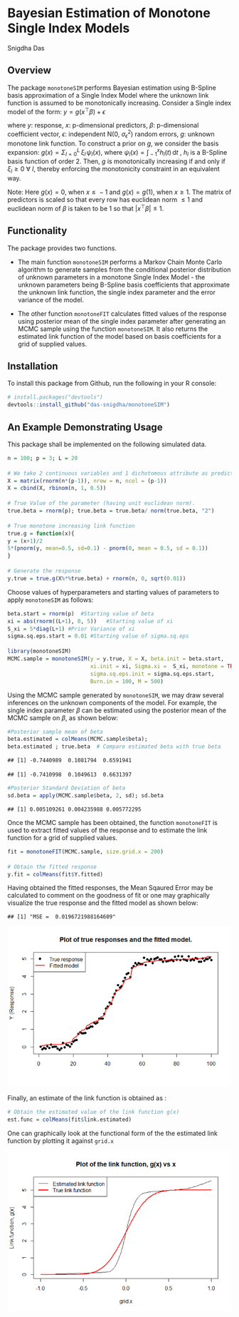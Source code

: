 Bayesian Estimation of Monotone Single Index Models
================
Snigdha Das

## Overview

The package `monotoneSIM` performs Bayesian estimation using B-Spline
basis approximation of a Single Index Model where the unknown link
function is assumed to be monotonically increasing. Consider a Single
index model of the form:
*y* = *g*(*x*<sup>⊤</sup>*β*) + *ϵ*

where *y*: response, *x*: p-dimensional predictors, *β*: p-dimensional
coefficient vector, *ϵ*: independent N(0, *σ*<sub>*ϵ*</sub><sup>2</sup>)
random errors, *g*: unknown monotone link function. To construct a prior
on *g*, we consider the basis expansion:
*g*(*x*) = *Σ*<sub>*l* = 0</sub><sup>*L*</sup> *ξ*<sub>*l*</sub> *ψ*<sub>*l*</sub>(*x*),
where
*ψ*<sub>*l*</sub>(*x*) = ∫<sub> − 1</sub><sup>*x*</sup>*h*<sub>*l*</sub>(*t*) d*t*
, *h*<sub>*l*</sub> is a B-Spline basis function of order 2. Then, *g*
is monotonically increasing if and only if *ξ*<sub>*l*</sub> ≥ 0 ∀ *l*,
thereby enforcing the monotonicity constraint in an equivalent way.

Note: Here *g*(*x*) = 0, when *x* ≤  − 1 and *g*(*x*) = *g*(1), when
*x* ≥ 1. The matrix of predictors is scaled so that every row has
euclidean norm  ≤ 1 and euclidean norm of *β* is taken to be 1 so that
\|*x*<sup>⊤</sup>*β*\| ≤ 1.

## Functionality

The package provides two functions.

-   The main function `monotoneSIM` performs a Markov Chain Monte Carlo
    algorithm to generate samples from the conditional posterior
    distribution of unknown parameters in a monotone Single Index
    Model - the unknown parameters being B-Spline basis coefficients
    that approximate the unknown link function, the single index
    parameter and the error variance of the model.

-   The other function `monotoneFIT` calculates fitted values of the
    response using posterior mean of the single index parameter after
    generating an MCMC sample using the function `monotoneSIM`. It also
    returns the estimated link function of the model based on basis
    coefficients for a grid of supplied values.

## Installation

To install this package from Github, run the following in your R
console:

``` r
# install.packages("devtools")
devtools::install_github("das-snigdha/monotoneSIM")
```

## An Example Demonstrating Usage

This package shall be implemented on the following simulated data.

``` r
n = 100; p = 3; L = 20

# We take 2 continuous variables and 1 dichotomous attribute as predictors.
X = matrix(rnorm(n*(p-1)), nrow = n, ncol = (p-1))
X = cbind(X, rbinom(n, 1, 0.5))

# True Value of the parameter (having unit euclidean norm).
true.beta = rnorm(p); true.beta = true.beta/ norm(true.beta, "2")

# True monotone increasing link function
true.g = function(x){
y = (x+1)/2
5*(pnorm(y, mean=0.5, sd=0.1) - pnorm(0, mean = 0.5, sd = 0.1))
}

# Generate the response
y.true = true.g(X%*%true.beta) + rnorm(n, 0, sqrt(0.01))
```

Choose values of hyperparameters and starting values of parameters to
apply `monotoneSIM` as follows:

``` r
beta.start = rnorm(p)  #Starting value of beta
xi = abs(rnorm((L+1), 0, 5))   #Starting value of xi
S_xi = 5*diag(L+1) #Prior Variance of xi
sigma.sq.eps.start = 0.01 #Starting value of sigma.sq.eps

library(monotoneSIM)
MCMC.sample = monotoneSIM(y = y.true, X = X, beta.init = beta.start,
                          xi.init = xi, Sigma.xi =  S_xi, monotone = TRUE,
                          sigma.sq.eps.init = sigma.sq.eps.start, 
                          Burn.in = 100, M = 500)
```

Using the MCMC sample generated by `monotoneSIM`, we may draw several
inferences on the unknown components of the model. For example, the
single index parameter *β* can be estimated using the posterior mean of
the MCMC sample on *β*, as shown below:

``` r
#Posterior sample mean of beta
beta.estimated = colMeans(MCMC.sample$beta); 
beta.estimated ; true.beta  # Compare estimated beta with true beta
```

    ## [1] -0.7440989  0.1081794  0.6591941

    ## [1] -0.7410998  0.1049613  0.6631397

``` r
#Posterior Standard Deviation of beta
sd.beta = apply(MCMC.sample$beta, 2, sd); sd.beta
```

    ## [1] 0.005109261 0.004235988 0.005772295

Once the MCMC sample has been obtained, the function `monotoneFIT` is
used to extract fitted values of the response and to estimate the link
function for a grid of supplied values.

``` r
fit = monotoneFIT(MCMC.sample, size.grid.x = 200)

# Obtain the fitted response
y.fit = colMeans(fit$Y.fitted)
```

Having obtained the fitted responses, the Mean Sqaured Error may be
calculated to comment on the goodness of fit or one may graphically
visualize the true response and the fitted model as shown below:

    ## [1] "MSE =  0.0196721988164609"

![](README_files/figure-gfm/unnamed-chunk-6-1.png)<!-- -->

Finally, an estimate of the link function is obtained as :

``` r
# Obtain the estimated value of the link function g(x)
est.func = colMeans(fit$link.estimated)
```

One can graphically look at the functional form of the the estimated
link function by plotting it against `grid.x`

![](README_files/figure-gfm/unnamed-chunk-8-1.png)<!-- -->
